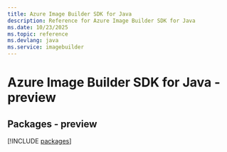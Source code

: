 ```yaml
---
title: Azure Image Builder SDK for Java
description: Reference for Azure Image Builder SDK for Java
ms.date: 10/23/2025
ms.topic: reference
ms.devlang: java
ms.service: imagebuilder
---
```

# Azure Image Builder SDK for Java - preview
## Packages - preview
[!INCLUDE [packages](image-builder-index.md)]